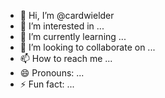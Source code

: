 - 👋 Hi, I’m @cardwielder
- 👀 I’m interested in ...
- 🌱 I’m currently learning ...
- 💞️ I’m looking to collaborate on ...
- 📫 How to reach me ...
- 😄 Pronouns: ...
- ⚡ Fun fact: ...

<!---
cardwielder/cardwielder is a ✨ special ✨ repository because its `README.md` (this file) appears on your GitHub profile.
You can click the Preview link to take a look at your changes.
--->
